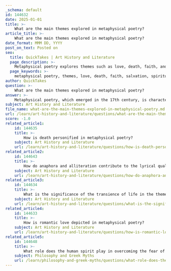 ```yaml
---
_schema: default
id: 144632
date: 2025-01-01
title: >-
    What are the main themes explored in metaphysical poetry?
article_title: >-
    What are the main themes explored in metaphysical poetry?
date_format: MMM DD, YYYY
post_on_text: Posted on
seo:
  title: QuickTakes | Art History and Literature
  page_description: >-
    Metaphysical poetry explores themes such as love, death, faith, and spirituality, characterized by intellectual complexity and elaborate metaphors, inviting profound reflections on the human experience.
  page_keywords: >-
    metaphysical poetry, themes, love, death, faith, salvation, spirituality, philosophical inquiry, human experience, John Donne, conceits, 17th century
author: QuickTakes
question: >-
    What are the main themes explored in metaphysical poetry?
answer: >-
    Metaphysical poetry, which emerged in the 17th century, is characterized by its intellectual complexity and the use of elaborate metaphors, often referred to as conceits. The main themes explored in this genre include:\n\n1. **Love**: Metaphysical poets often delve into the complexities of love, portraying it as a powerful force that transcends physical existence. For instance, John Donne's poem "The Flea" uses the metaphor of a flea to discuss love and intimacy, illustrating how love can intertwine the physical and the metaphysical.\n\n2. **Death**: Death is another central theme, frequently depicted as a transition rather than an end. In Donne's "Death Be Not Proud," the speaker challenges the finality of death, asserting that love and faith in God provide a pathway to eternal life. This theme emphasizes the idea that love can conquer death, suggesting that the bonds formed in life continue beyond physical demise.\n\n3. **Faith and Salvation**: The exploration of faith and salvation is prominent, particularly in the context of death. The belief that death is not the end but a transition to a better existence reflects Christian convictions about salvation and eternal life. This theme is evident in works like "Death Be Not Proud," where the speaker's faith serves as a foundation for confronting the fear of death.\n\n4. **Spirituality**: Metaphysical poetry often engages with spiritual themes, exploring the relationship between the human spirit and the divine. This exploration can lead to a deeper understanding of existence and the nature of reality.\n\n5. **Philosophical Inquiry**: The genre is marked by its intellectual rigor, often posing philosophical questions about existence, the nature of love, and the human condition. This inquiry invites readers to engage with complex ideas and reflect on their own beliefs.\n\n6. **Human Experience**: Metaphysical poets frequently examine the intricacies of human experience, including the interplay of emotions, desires, and existential concerns. This exploration often reveals the tension between the physical and the metaphysical realms.\n\nIn summary, metaphysical poetry intricately weaves together themes of love, death, faith, spirituality, and philosophical inquiry, using elaborate metaphors and a conversational tone to engage readers in profound reflections on the human experience.
subject: Art History and Literature
file_name: what-are-the-main-themes-explored-in-metaphysical-poetry.md
url: /learn/art-history-and-literature/questions/what-are-the-main-themes-explored-in-metaphysical-poetry
score: -1.0
related_article1:
    id: 144635
    title: >-
        How is death personified in metaphysical poetry?
    subject: Art History and Literature
    url: /learn/art-history-and-literature/questions/how-is-death-personified-in-metaphysical-poetry
related_article2:
    id: 144643
    title: >-
        How do anaphora and alliteration contribute to the lyrical quality of poetry?
    subject: Art History and Literature
    url: /learn/art-history-and-literature/questions/how-do-anaphora-and-alliteration-contribute-to-the-lyrical-quality-of-poetry
related_article3:
    id: 144634
    title: >-
        What is the significance of the transience of life in the theme of death?
    subject: Art History and Literature
    url: /learn/art-history-and-literature/questions/what-is-the-significance-of-the-transience-of-life-in-the-theme-of-death
related_article4:
    id: 144633
    title: >-
        How is romantic love depicted in metaphysical poetry?
    subject: Art History and Literature
    url: /learn/art-history-and-literature/questions/how-is-romantic-love-depicted-in-metaphysical-poetry
related_article5:
    id: 144648
    title: >-
        What role does the human spirit play in overcoming the fear of death?
    subject: Philosophy and Greek Myths
    url: /learn/philosophy-and-greek-myths/questions/what-role-does-the-human-spirit-play-in-overcoming-the-fear-of-death
---
```


&nbsp;